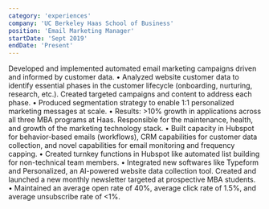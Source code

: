 ```yaml
---
category: 'experiences'
company: 'UC Berkeley Haas School of Business'
position: 'Email Marketing Manager'
startDate: 'Sept 2019'
endDate: 'Present'
---
```


Developed and implemented automated email marketing campaigns driven and informed by customer data.
• Analyzed website customer data to identify essential phases in the customer lifecycle (onboarding, nurturing, research, etc.). Created targeted campaigns and content to address each phase.
• Produced segmentation strategy to enable 1:1 personalized marketing messages at scale.
• Results: >10% growth in applications across all three MBA programs at Haas. Responsible for the maintenance, health, and growth of the marketing technology stack.
• Built capacity in Hubspot for behavior-based emails (workflows), CRM capabilities for customer data collection, and novel capabilities for email monitoring and frequency capping.
• Created turnkey functions in Hubspot like automated list building for non-technical team members.
• Integrated new softwares like Typeform and Personalized, an AI-powered website data collection tool. Created and launched a new monthly newsletter targeted at prospective MBA students.
• Maintained an average open rate of 40%, average click rate of 1.5%, and average unsubscribe rate of <1%.